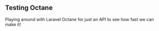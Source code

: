 ## Testing Octane

Playing around with Laravel Octane for just an API to see how fast we can make it!
